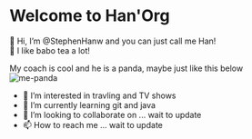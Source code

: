 # Welcome to Han'Org
👋 Hi, I’m @StephenHanw and you can just call me Han!  
🧋 I like babo tea a lot!  
  
My coach is cool and he is a panda, maybe just like this below  
 ![me-panda](https://user-images.githubusercontent.com/107342637/174478732-bfac39a6-2f9a-4231-a8b1-f8d4d0f75e90.jpg)

- 👀 I’m interested in travling and TV shows
- 🌱 I’m currently learning git and java
- 💞️ I’m looking to collaborate on ... wait to update
- 📫 How to reach me ... wait to update

<!---
StephenHanw/StephenHanw is a ✨ special ✨ repository because its `README.md` (this file) appears on your GitHub profile.
You can click the Preview link to take a look at your changes.
--->

